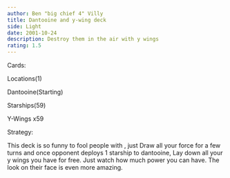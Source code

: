 ```yaml
---
author: Ben "big chief 4" Villy
title: Dantooine and y-wing deck
side: Light
date: 2001-10-24
description: Destroy them in the air with y wings
rating: 1.5
---
```

Cards: 

Locations(1)
Dantooine(Starting)

Starships(59)

Y-Wings x59 

Strategy: 

This deck is so funny to fool people with , just Draw all your force for a few turns and once opponent deploys 1 starship to dantooine, Lay down all your y wings you have for free.  Just watch how much power you can have.  The look on their face is even more amazing. 